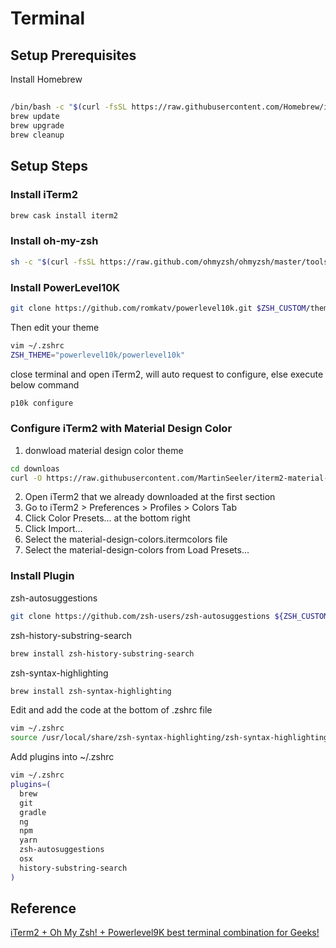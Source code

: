 # Terminal

## Setup Prerequisites
Install Homebrew
##
```bash
/bin/bash -c "$(curl -fsSL https://raw.githubusercontent.com/Homebrew/install/master/install.sh)"
brew update
brew upgrade
brew cleanup
```

## Setup Steps
### Install iTerm2
```bash
brew cask install iterm2
```

### Install oh-my-zsh
```bash
sh -c "$(curl -fsSL https://raw.github.com/ohmyzsh/ohmyzsh/master/tools/install.sh)"
```

### Install PowerLevel10K
```bash
git clone https://github.com/romkatv/powerlevel10k.git $ZSH_CUSTOM/themes/powerlevel10k
```
Then edit your theme
```bash
vim ~/.zshrc
ZSH_THEME="powerlevel10k/powerlevel10k"
```

close terminal and open iTerm2, will auto request to configure, else execute below command
```bash
p10k configure
```

### Configure iTerm2 with Material Design Color
1. donwload material design color theme
```bash
cd downloas
curl -O https://raw.githubusercontent.com/MartinSeeler/iterm2-material-design/master/material-design-colors.itermcolors
```

2. Open iTerm2 that we already downloaded at the first section
3. Go to iTerm2 > Preferences > Profiles > Colors Tab
4. Click Color Presets… at the bottom right
5. Click Import…
6. Select the material-design-colors.itermcolors file
7. Select the material-design-colors from Load Presets…

### Install Plugin
zsh-autosuggestions
```bash
git clone https://github.com/zsh-users/zsh-autosuggestions ${ZSH_CUSTOM:-~/.oh-my-zsh/custom}/plugins/zsh-autosuggestions
```

zsh-history-substring-search
```bash
brew install zsh-history-substring-search
```

zsh-syntax-highlighting
```bash
brew install zsh-syntax-highlighting
```
Edit and add the code at the bottom of .zshrc file
```bash
vim ~/.zshrc
source /usr/local/share/zsh-syntax-highlighting/zsh-syntax-highlighting.zsh
```

Add plugins into ~/.zshrc
```bash
vim ~/.zshrc
plugins=(
  brew
  git
  gradle
  ng
  npm
  yarn
  zsh-autosuggestions
  osx
  history-substring-search
)
```


## Reference
[iTerm2 + Oh My Zsh! + Powerlevel9K best terminal combination for Geeks!](https://dev.to/equiman/iterm2--oh-my-zsh--powerlevel9k-best-terminal-combination-for-geeks-58l5)

